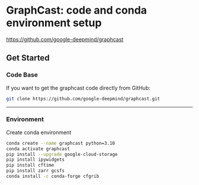 # GraphCast: code and conda environment setup

<https://github.com/google-deepmind/graphcast>

## Get Started

### Code Base

If you want to get the graphcast code directly from GitHub:

```bash
git clone https://github.com/google-deepmind/graphcast.git
```

---

### Environment

Create conda environment

```bash
conda create --name graphcast python=3.10
conda activate graphcast
pip install --upgrade google-cloud-storage
pip install ipywidgets
pip install cftime
pip install zarr gcsfs
conda install -c conda-forge cfgrib
```
